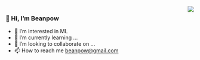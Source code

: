 <img align="right" src="https://github-readme-stats.vercel.app/api?username=beanpow&bg_color=30,e96443,904e95&title_color=fff&text_color=fff&hide_title=true&count_private=true">

### 👋 Hi, I’m Beanpow
- 👀 I’m interested in ML
- 🌱 I’m currently learning ...
- 💞️ I’m looking to collaborate on ...
- 📫 How to reach me beanpow@gmail.com



<!---
beanpow/beanpow is a ✨ special ✨ repository because its `README.md` (this file) appears on your GitHub profile.
You can click the Preview link to take a look at your changes.
--->
